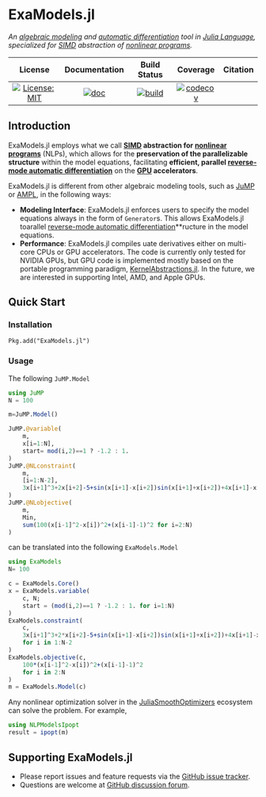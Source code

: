 # ExaModels.jl
*An [algebraic modeling](https://en.wikipedia.org/wiki/Algebraic_modeling_language) and [automatic differentiation](https://en.wikipedia.org/wiki/Automatic_differentiation) tool in [Julia Language](https://julialang.org/), specialized for [SIMD](https://en.wikipedia.org/wiki/Single_instruction,_multiple_data) abstraction of [nonlinear programs](https://en.wikipedia.org/wiki/Nonlinear_programming).*

| **License** | **Documentation** | **Build Status** | **Coverage** | **Citation** |
|:-----------------:|:----------------:|:----------------:|:----------------:|:----------------:|
| [![License: MIT](https://img.shields.io/badge/License-MIT-yellow.svg)](https://opensource.org/licenses/MIT) | [![doc](https://img.shields.io/badge/docs-dev-blue.svg)](https://sshin23.github.io/ExaModels.jl/)  | [![build](https://github.com/sshin23/ExaModels.jl/actions/workflows/test.yml/badge.svg)](https://github.com/sshin23/ExaModels.jl/actions/workflows/test.yml) | [![codecov](https://codecov.io/gh/sshin23/ExaModels.jl/branch/main/graph/badge.svg?token=8ViJWBWnZt)](https://codecov.io/gh/sshin23/ExaModels.jl) |

## Introduction
ExaModels.jl employs what we call **[SIMD](https://en.wikipedia.org/wiki/Single_instruction,_multiple_data) abstraction for [nonlinear programs](https://en.wikipedia.org/wiki/Nonlinear_programming)** (NLPs), which allows for the **preservation of the parallelizable structure** within the model equations, facilitating **efficient, parallel [reverse-mode automatic differentiation](https://en.wikipedia.org/wiki/Automatic_differentiation)** on the **[GPU](https://en.wikipedia.org/wiki/Graphics_processing_unit) accelerators**.

ExaModels.jl is different from other algebraic modeling tools, such as [JuMP](https://github.com/jump-dev/JuMP.jl) or [AMPL](https://ampl.com/), in the following ways:
- **Modeling Interface**: ExaModels.jl enforces users to specify the model equations always in the form of `Generator`s. This allows ExaModels.jl toarallel [reverse-mode automatic differentiation]()**ructure in the model equations.
- **Performance**: ExaModels.jl compiles uate derivatives either on multi-core CPUs or GPU accelerators. The code is currently only tested for NVIDIA GPUs, but GPU code is implemented mostly based on the portable programming paradigm, [KernelAbstractions.jl](https://github.com/JuliaGPU/KernelAbstractions.jl). In the future, we are interested in supporting Intel, AMD, and Apple GPUs.

## Quick Start
### Installation
```juliaimport Pkg
Pkg.add("ExaModels.jl")
```
### Usage
The following `JuMP.Model` 
```julia
using JuMP
N = 100

m=JuMP.Model()

JuMP.@variable(
    m,
    x[i=1:N],
    start= mod(i,2)==1 ? -1.2 : 1.
)
JuMP.@NLconstraint(
    m,
    [i=1:N-2],
    3x[i+1]^3+2x[i+2]-5+sin(x[i+1]-x[i+2])sin(x[i+1]+x[i+2])+4x[i+1]-x[i]exp(x[i]-x[i+1])-3==0.
)
JuMP.@NLobjective(
    m,
    Min,
    sum(100(x[i-1]^2-x[i])^2+(x[i-1]-1)^2 for i=2:N)
)
```
can be translated into the following `ExaModels.Model`
```julia
using ExaModels
N= 100

c = ExaModels.Core()
x = ExaModels.variable(
    c, N;
    start = (mod(i,2)==1 ? -1.2 : 1. for i=1:N)
)
ExaModels.constraint(
    c,
    3x[i+1]^3+2*x[i+2]-5+sin(x[i+1]-x[i+2])sin(x[i+1]+x[i+2])+4x[i+1]-x[i]exp(x[i]-x[i+1])-3
    for i in 1:N-2
)
ExaModels.objective(c,
    100*(x[i-1]^2-x[i])^2+(x[i-1]-1)^2
    for i in 2:N
)
m = ExaModels.Model(c)
```
Any nonlinear optimization solver in the [JuliaSmoothOptimizers](https://github.com/JuliaSmoothOptimizers) ecosystem can solve the problem. For example, 
```julia
using NLPModelsIpopt
result = ipopt(m)
```
## Supporting ExaModels.jl
- Please report issues and feature requests via the [GitHub issue tracker](https://github.com/sshin/ExaModels.jl/issues).
- Questions are welcome at [GitHub discussion forum](https://github.com/sshin23/ExaModels.jl/discussions).
